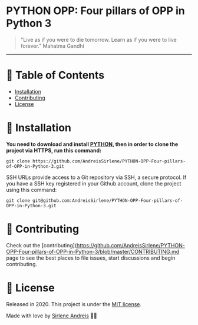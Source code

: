 # PYTHON OPP: Four pillars of OPP in Python 3 

> "Live as if you were to die tomorrow. Learn as if you were to live forever." Mahatma Gandhi

---

# :pushpin: Table of Contents

* [Installation](#construction_worker-installation)
* [Contributing](#tada-contributing)
* [License](#closed_book-license)


# :construction_worker: Installation

**You need to download and install [PYTHON](https://www.python.org/downloads/), then in order to clone the project via HTTPS, run this command:**

```git clone https://github.com/AndreisSirlene/PYTHON-OPP-Four-pillars-of-OPP-in-Python-3.git```

SSH URLs provide access to a Git repository via SSH, a secure protocol. If you have a SSH key registered in your Github account, clone the project using this command:

```git clone git@github.com:AndreisSirlene/PYTHON-OPP-Four-pillars-of-OPP-in-Python-3.git```


# :tada: Contributing

Check out the [contributing](https://github.com/AndreisSirlene/PYTHON-OPP-Four-pillars-of-OPP-in-Python-3/blob/master/CONTRIBUTING.md page to see the best places to file issues, start discussions and begin contributing.


# :closed_book: License

Released in 2020.
This project is under the [MIT license](https://github.com/AndreisSirlene/PYTHON-OPP-Four-pillars-of-OPP-in-Python-3/blob/main/LICENSE).

Made with love by [Sirlene Andreis](https://github.com/AndreisSirlene) 💚🚀

